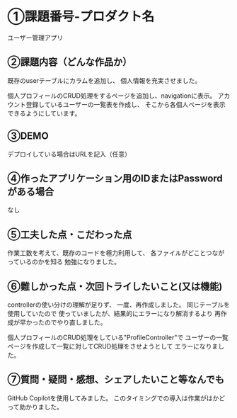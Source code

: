 # ①課題番号-プロダクト名
ユーザー管理アプリ

## ②課題内容（どんな作品か）
既存のuserテーブルにカラムを追加し、
個人情報を充実させました。

個人プロフィールのCRUD処理をするページを追加し、navigationに表示。
アカウント登録しているユーザーの一覧表を作成し、
そこから各個人ページを表示できるようにしています。

## ③DEMO

デプロイしている場合はURLを記入（任意）

## ④作ったアプリケーション用のIDまたはPasswordがある場合

なし

## ⑤工夫した点・こだわった点
作業工数を考えて、既存のコードを極力利用して、
各ファイルがどことつながっているのかを知る
勉強になりました。


## ⑥難しかった点・次回トライしたいこと(又は機能)
controllerの使い分けの理解が足りず、
一度、再作成しました。
同じテーブルを使用していたので
使っていましたが、結果的にエラーになり解消するより
再作成が早かったのでやり直しました。

個人プロフィールのCRUD処理をしている"ProfileController"で
ユーザーの一覧ページを作成して一覧に対してCRUD処理をさせようとして
エラーになりました。

## ⑦質問・疑問・感想、シェアしたいこと等なんでも

GitHub Copilotを使用してみました。
このタイミングでの導入は作業がはかどって助かりました。

